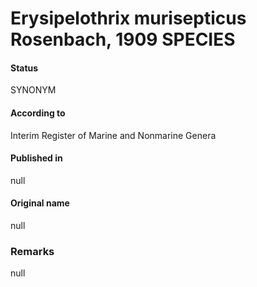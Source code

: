 # Erysipelothrix murisepticus Rosenbach, 1909 SPECIES

#### Status
SYNONYM

#### According to
Interim Register of Marine and Nonmarine Genera

#### Published in
null

#### Original name
null

### Remarks
null